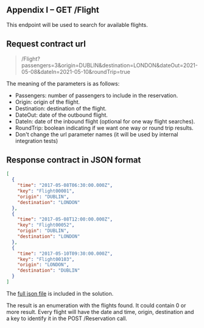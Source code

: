 ## Appendix I – GET /Flight

This endpoint will be used to search for available flights.

## Request contract url

>/Flight?passengers=3&origin=DUBLIN&destination=LONDON&dateOut=2021-05-08&dateIn=2021-05-10&roundTrip=true

The meaning of the parameters is as follows:

- Passengers: number of passengers to include in the reservation.
- Origin: origin of the flight.
- Destination: destination of the flight.
- DateOut: date of the outbound flight.
- DateIn: date of the inbound flight (optional for one way flight searches).
- RoundTrip: boolean indicating if we want one way or round trip results.
- Don't change the url parameter names (it will be used by internal integration tests)

## Response contract in JSON format

```json
[
  {
    "time": "2017-05-08T06:30:00.000Z",
    "key": "Flight00001",
    "origin": "DUBLIN",
    "destination": "LONDON"
  },
  {
    "time": "2017-05-08T12:00:00.000Z",
    "key": "Flight00052",
    "origin": "DUBLIN",
    "destination": "LONDON"
  },
  {
    "time": "2017-05-10T09:30:00.000Z",
    "key": "Flight00103",
    "origin": "LONDON",
    "destination": "DUBLIN"
  }
]
```

The [full json file](InitialState.json) is included in the solution.

The result is an enumeration with the flights found. It could contain 0 or more result. Every flight will have the date and time, origin, destination and a key to identify it in the POST /Reservation call.



